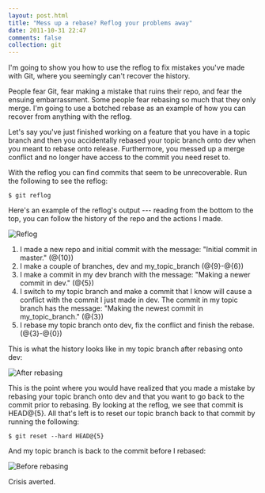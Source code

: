```yaml
---
layout: post.html
title: "Mess up a rebase? Reflog your problems away"
date: 2011-10-31 22:47
comments: false
collection: git
---
```


I'm going to show you how to use the reflog to fix mistakes you've made with Git, where you seemingly can't recover the history.

People fear Git, fear making a mistake that ruins their repo, and fear the ensuing embarrassment. Some people fear rebasing so much that they only merge. I'm going to use a botched rebase as an example of how you can recover from anything with the reflog.

Let's say you've just finished working on a feature that you have in a topic branch and then you accidentally rebased your topic branch onto dev when you meant to rebase onto release. Furthermore, you messed up a merge conflict and no longer have access to the commit you need reset to.

With the reflog you can find commits that seem to be unrecoverable. Run the following to see the reflog:

```
$ git reflog
```

Here's an example of the reflog's output --- reading from the bottom to the top, you can follow the
history of the repo and the actions I made.

![Reflog](http://i.imgur.com/4763S.png)

1. I made a new repo and initial commit with the message: "Initial commit in master." (@{10})
2. I make a couple of branches, dev and my_topic_branch (@{9}-@{6})
3. I make a commit in my dev branch with the message: "Making a newer commit in dev." (@{5})
4. I switch to my topic branch and make a commit that I know will cause a conflict
   with the commit I just made in dev. The commit in my topic branch has the message: "Making the newest commit in my_topic_branch." (@{3})
5. I rebase my topic branch onto dev, fix the conflict and finish
   the rebase. (@{3}-@{0})

This is what the history looks like in my topic branch after rebasing onto dev:

![After rebasing](http://i.imgur.com/5TLp5.png)

This is the point where you would have realized that you made a mistake by rebasing your topic branch onto dev and that you want to go back to the commit prior to rebasing. By looking at the reflog, we see that commit is HEAD@{5}. All that's left is to reset our topic branch back to that commit by running the following:

```
$ git reset --hard HEAD@{5}
```

And my topic branch is back to the commit before I rebased:

![Before rebasing](http://i.imgur.com/ptL10.png)

Crisis averted.
